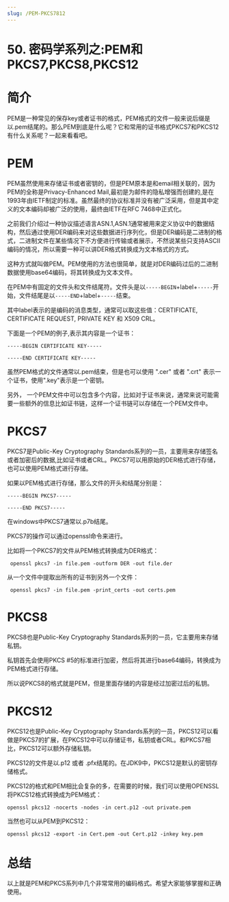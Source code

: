 ```yaml
---
slug: /PEM-PKCS7812
---
```


# 50. 密码学系列之:PEM和PKCS7,PKCS8,PKCS12



# 简介

PEM是一种常见的保存key或者证书的格式，PEM格式的文件一般来说后缀是以.pem结尾的。那么PEM到底是什么呢？它和常用的证书格式PKCS7和PKCS12有什么关系呢？一起来看看吧。

# PEM

PEM虽然使用来存储证书或者密钥的，但是PEM原本是和email相关联的，因为PEM的全称是Privacy-Enhanced Mail,最初是为邮件的隐私增强而创建的,是在1993年由IETF制定的标准。虽然最终的协议标准并没有被广泛采用，但是其中定义的文本编码却被广泛的使用，最终由IETF在RFC 7468中正式化。

之前我们介绍过一种协议描述语言ASN.1,ASN.1通常被用来定义协议中的数据结构，然后通过使用DER编码来对这些数据进行序列化，但是DER编码是二进制的格式，二进制文件在某些情况下不方便进行传输或者展示，不然说某些只支持ASCII编码的情况，所以需要一种可以讲DER格式转换成为文本格式的方式。

这种方式就叫做PEM。PEM使用的方法也很简单，就是对DER编码过后的二进制数据使用base64编码，将其转换成为文本文件。

在PEM中有固定的文件头和文件结尾符。文件头是以`-----BEGIN`+label+`-----`开始，文件结尾是以`-----END`+label+`-----`结束。

其中label表示的是编码的消息类型，通常可以取这些值：CERTIFICATE, CERTIFICATE REQUEST, PRIVATE KEY 和 X509 CRL。

下面是一个PEM的例子,表示其内容是一个证书：

```
-----BEGIN CERTIFICATE KEY-----

-----END CERTIFICATE KEY-----
```

虽然PEM格式的文件通常以.pem结束，但是也可以使用 ".cer" 或者 ".crt" 表示一个证书，使用".key"表示是一个密钥。

另外， 一个PEM文件中可以包含多个内容，比如对于证书来说，通常来说可能需要一些额外的信息比如证书链，这样一个证书链可以存储在一个PEM文件中。

# PKCS7

PKCS7是Public-Key Cryptography Standards系列的一员，主要用来存储签名或者加密后的数据,比如证书或者CRL。PKCS7可以用原始的DER格式进行存储，也可以使用PEM格式进行存储。

如果以PEM格式进行存储，那么文件的开头和结尾分别是：

```
‑‑‑‑‑BEGIN PKCS7‑‑‑‑‑

‑‑‑‑‑END PKCS7‑‑‑‑‑
```

在windows中PKCS7通常以.p7b结尾。

PKCS7的操作可以通过openssl命令来进行。

比如将一个PKCS7的文件从PEM格式转换成为DER格式：

```
 openssl pkcs7 -in file.pem -outform DER -out file.der
```

从一个文件中提取出所有的证书到另外一个文件：

```
 openssl pkcs7 -in file.pem -print_certs -out certs.pem
```

# PKCS8

PKCS8也是Public-Key Cryptography Standards系列的一员，它主要用来存储私钥。

私钥首先会使用PKCS #5的标准进行加密，然后将其进行base64编码，转换成为PEM格式进行存储。

所以说PKCS8的格式就是PEM，但是里面存储的内容是经过加密过后的私钥。

# PKCS12

PKCS12也是Public-Key Cryptography Standards系列的一员，PKCS12可以看做是PKCS7的扩展，在PKCS12中可以存储证书，私钥或者CRL。和PKCS7相比，PKCS12可以额外存储私钥。

PKCS12的文件是以.p12 或者 .pfx结尾的。在JDK9中，PKCS12是默认的密钥存储格式。

PKCS12的格式和PEM相比会复杂的多，在需要的时候，我们可以使用OPENSSL将PKCS12格式转换成为PEM格式：

```
openssl pkcs12 -nocerts -nodes -in cert.p12 -out private.pem
```

当然也可以从PEM到PKCS12：

```
openssl pkcs12 -export -in Cert.pem -out Cert.p12 -inkey key.pem
```

# 总结

以上就是PEM和PKCS系列中几个非常常用的编码格式。希望大家能够掌握和正确使用。














